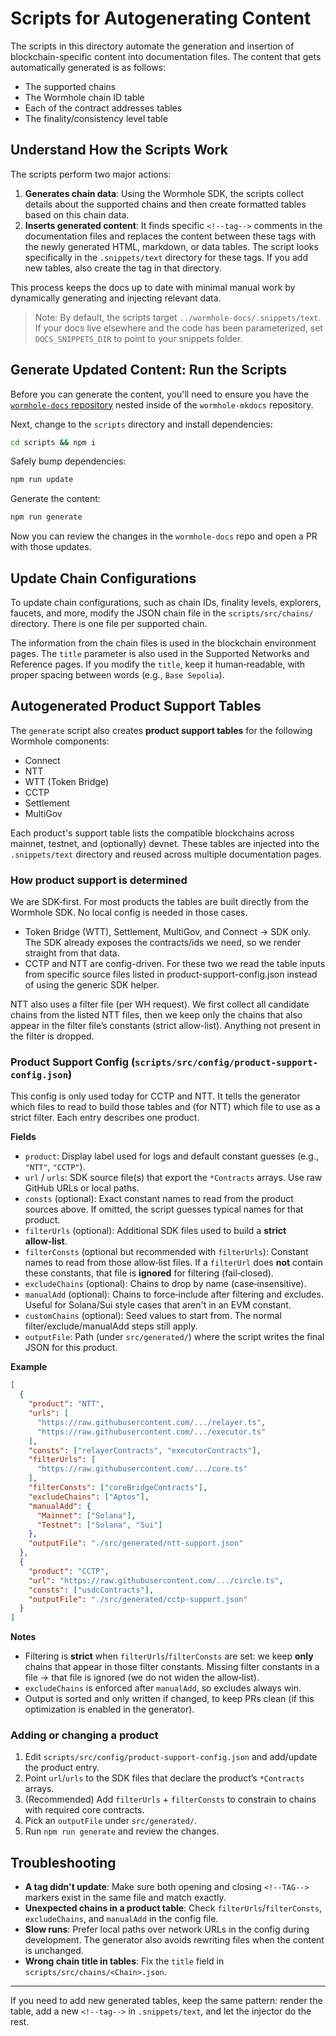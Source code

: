 # Scripts for Autogenerating Content

The scripts in this directory automate the generation and insertion of blockchain-specific content into documentation files. The content that gets automatically generated is as follows:

- The supported chains
- The Wormhole chain ID table
- Each of the contract addresses tables
- The finality/consistency level table

## Understand How the Scripts Work

The scripts perform two major actions:

1. **Generates chain data**: Using the Wormhole SDK, the scripts collect details about the supported chains and then create formatted tables based on this chain data.
2. **Inserts generated content**: It finds specific `<!--tag-->` comments in the documentation files and replaces the content between these tags with the newly generated HTML, markdown, or data tables. The script looks specifically in the `.snippets/text` directory for these tags. If you add new tables, also create the tag in that directory.

This process keeps the docs up to date with minimal manual work by dynamically generating and injecting relevant data.

> Note: By default, the scripts target `../wormhole-docs/.snippets/text`. If your docs live elsewhere and the code has been parameterized, set `DOCS_SNIPPETS_DIR` to point to your snippets folder.

## Generate Updated Content: Run the Scripts

Before you can generate the content, you'll need to ensure you have the [`wormhole-docs` repository](https://github.com/wormhole-foundation/wormhole-docs) nested inside of the `wormhole-mkdocs` repository.

Next, change to the `scripts` directory and install dependencies:

```sh
cd scripts && npm i
```

Safely bump dependencies:

```sh
npm run update
```

Generate the content:

```sh
npm run generate
```


Now you can review the changes in the `wormhole-docs` repo and open a PR with those updates.

## Update Chain Configurations

To update chain configurations, such as chain IDs, finality levels, explorers, faucets, and more, modify the JSON chain file in the `scripts/src/chains/` directory. There is one file per supported chain.

The information from the chain files is used in the blockchain environment pages. The `title` parameter is also used in the Supported Networks and Reference pages. If you modify the `title`, keep it human‑readable, with proper spacing between words (e.g., `Base Sepolia`).

## Autogenerated Product Support Tables

The `generate` script also creates **product support tables** for the following Wormhole components:

- Connect
- NTT
- WTT (Token Bridge)
- CCTP
- Settlement
- MultiGov

Each product's support table lists the compatible blockchains across mainnet, testnet, and (optionally) devnet. These tables are injected into the `.snippets/text` directory and reused across multiple documentation pages.

### How product support is determined

We are SDK-first. For most products the tables are built directly from the Wormhole SDK. No local config is needed in those cases.

- Token Bridge (WTT), Settlement, MultiGov, and Connect → SDK only. The SDK already exposes the contracts/ids we need, so we render straight from that data.
- CCTP and NTT are config-driven. For these two we read the table inputs from specific source files listed in product-support-config.json instead of using the generic SDK helper.

NTT also uses a filter file (per WH request). We first collect all candidate chains from the listed NTT files, then we keep only the chains that also appear in the filter file’s constants (strict allow-list). Anything not present in the filter is dropped.

### Product Support Config (`scripts/src/config/product-support-config.json`)

This config is only used today for CCTP and NTT. It tells the generator which files to read to build those tables and (for NTT) which file to use as a strict filter. Each entry describes one product.

**Fields**

- `product`: Display label used for logs and default constant guesses (e.g., `"NTT"`, `"CCTP"`).
- `url` / `urls`: SDK source file(s) that export the `*Contracts` arrays. Use raw GitHub URLs or local paths.
- `consts` (optional): Exact constant names to read from the product sources above. If omitted, the script guesses typical names for that product.
- `filterUrls` (optional): Additional SDK files used to build a **strict allow‑list**.
- `filterConsts` (optional but recommended with `filterUrls`): Constant names to read from those allow‑list files. If a `filterUrl` does **not** contain these constants, that file is **ignored** for filtering (fail‑closed).
- `excludeChains` (optional): Chains to drop by name (case‑insensitive).
- `manualAdd` (optional): Chains to force‑include after filtering and excludes. Useful for Solana/Sui style cases that aren't in an EVM constant.
- `customChains` (optional): Seed values to start from. The normal filter/exclude/manualAdd steps still apply.
- `outputFile`: Path (under `src/generated/`) where the script writes the final JSON for this product.

**Example**

```json
[
  {
    "product": "NTT",
    "urls": [
      "https://raw.githubusercontent.com/.../relayer.ts",
      "https://raw.githubusercontent.com/.../executor.ts"
    ],
    "consts": ["relayerContracts", "executorContracts"],
    "filterUrls": [
      "https://raw.githubusercontent.com/.../core.ts"
    ],
    "filterConsts": ["coreBridgeContracts"],
    "excludeChains": ["Aptos"],
    "manualAdd": {
      "Mainnet": ["Solana"],
      "Testnet": ["Solana", "Sui"]
    },
    "outputFile": "./src/generated/ntt-support.json"
  },
  {
    "product": "CCTP",
    "url": "https://raw.githubusercontent.com/.../circle.ts",
    "consts": ["usdcContracts"],
    "outputFile": "./src/generated/cctp-support.json"
  }
]
```

**Notes**

- Filtering is **strict** when `filterUrls`/`filterConsts` are set: we keep **only** chains that appear in those filter constants. Missing filter constants in a file → that file is ignored (we do not widen the allow‑list).
- `excludeChains` is enforced after `manualAdd`, so excludes always win.
- Output is sorted and only written if changed, to keep PRs clean (if this optimization is enabled in the generator).

### Adding or changing a product

1. Edit `scripts/src/config/product-support-config.json` and add/update the product entry.
2. Point `url`/`urls` to the SDK files that declare the product’s `*Contracts` arrays.
3. (Recommended) Add `filterUrls` + `filterConsts` to constrain to chains with required core contracts.
4. Pick an `outputFile` under `src/generated/`.
5. Run `npm run generate` and review the changes.

## Troubleshooting

- **A tag didn't update**: Make sure both opening and closing `<!--TAG-->` markers exist in the same file and match exactly.
- **Unexpected chains in a product table**: Check `filterUrls`/`filterConsts`, `excludeChains`, and `manualAdd` in the config file.
- **Slow runs**: Prefer local paths over network URLs in the config during development. The generator also avoids rewriting files when the content is unchanged.
- **Wrong chain title in tables**: Fix the `title` field in `scripts/src/chains/<Chain>.json`.

---

If you need to add new generated tables, keep the same pattern: render the table, add a new `<!--tag-->` in `.snippets/text`, and let the injector do the rest.
